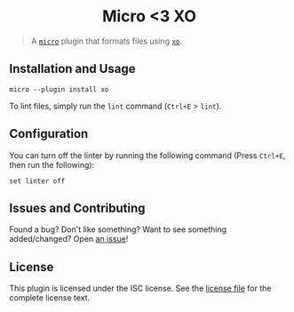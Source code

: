 # <div align="center"> Micro <3 XO </div>

> A [`micro`](https://github.com/zyedidia/micro) plugin that formats files using
> [`xo`](https://github.com/xojs/xo).

## Installation and Usage

```
micro --plugin install xo
```

To lint files, simply run the `lint` command (`Ctrl+E` > `lint`).

## Configuration

You can turn off the linter by running the following command (Press `Ctrl+E`,
then run the following):

```
set linter off
```

## Issues and Contributing

Found a bug? Don't like something? Want to see something added/changed? Open
[an issue](https://github.com/gamemaker1/micro-plugin-xo/issues/new)!

## License

This plugin is licensed under the ISC license. See the
[license file](license.md) for the complete license text.
